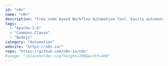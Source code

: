 ```yaml
---
id: "n8n"
name: "n8n"
description: "Free node based Workflow Automation Tool. Easily automate tasks across different services."
tags:
  - "Apache-2.0"
  - "Commons-Clause"
  - "Nodejs"
category: "Automation"
website: "https://n8n.io/"
repo: "https://github.com/n8n-io/n8n"
#image: "/placeholder.svg?height=300&width=400"
---
```



